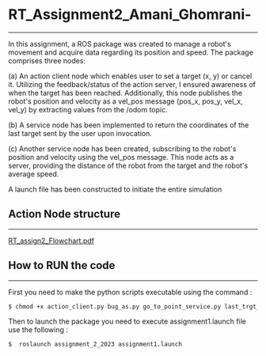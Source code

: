 # RT_Assignment2_Amani_Ghomrani-
----------------------
In this assignment, a ROS package was created to manage a robot's movement and acquire data regarding its position and speed. The package comprises three nodes:

(a) An action client node which enables user to set a target (x, y) or cancel it. Utilizing the feedback/status of the action server, I ensured awareness of when the target has been reached. Additionally, this node publishes the robot's position and velocity as a vel_pos message (pos_x, pos_y, vel_x, vel_y) by extracting values from the /odom topic.

(b) A service node has been implemented to return the coordinates of the last target sent by the user upon invocation.

(c) Another service node has been created, subscribing to the robot's position and velocity using the vel_pos message. This node acts as a server, providing the distance of the robot from the target and the robot's average speed.

A launch file has been constructed to initiate the entire simulation


## Action Node structure
----------------------

[RT_assign2_Flowchart.pdf](https://github.com/AmaniGhm/RT_Assignment2_Amani_Ghomrani-/files/13929702/RT_assign2_Flowchart.pdf)


## How to RUN the code
-----------------------------
First you need to make the python scripts executable using the command :

```bash
$ chmod +x action_client.py bug_as.py go_to_point_service.py last_trgt_coord_service.py position_node.py wall_follow_service.py 
```
Then to launch the package you need to execute assignment1.launch file use the following :

```bash
$  roslaunch assignment_2_2023 assignment1.launch  
```
